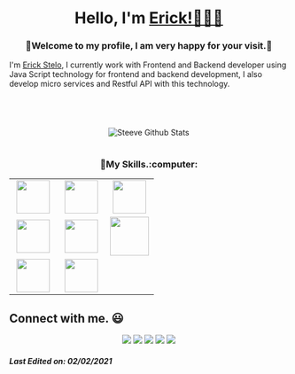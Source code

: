 
<h1 align="center"> Hello, I'm <a href="https://twitter.com/erickvstelo">Erick!👨🏻‍💻</a></h1>
<h3 align="center">🙂Welcome to my profile, I am very happy for your visit.🙂</h3>


I'm <a href="https://www.linkedin.com/in/erick-stelo-a49951186/">Erick Stelo</a>, I currently work with Frontend and Backend developer using Java Script technology for frontend and backend development, I also develop micro services and Restful API with this technology.

<h1 align="center"></a></h1>
<br>
<p align="center">
<img align="center" src="https://github-readme-stats.vercel.app/api/top-langs/?username=erickstelo&layout=compact&theme=tokyonight" alt="Steeve Github Stats">
</p>
<p align="center">
<!--   <img align="center" src="https://github-readme-stats.vercel.app/api?username=erickstelo&show_icons=true&theme=tokyonight&include_all_commits=true" 
alt="Steeve Github Stats"> -->
<!--     <img align="center" src="https://github-readme-stats.vercel.app/api?username=erickstelo&show_icons=true&include_all_commits=true&theme=tokyonight" 
alt="Steeve Github Stats"> -->
</p>
<h1 align="center"></a></h1>

<h3 align="center">🙂My Skills.:computer:</h3>
<table align="center">
<tbody>

<tr>
    <td align="center" width="33%">
    <img height=60px src="https://vuejs.org/images/logo.svg"> 
    </td>
    <td align="center" width="33%">
    <img height=60px src="https://www.vectorlogo.zone/logos/javascript/javascript-ar21.svg"> 
    </td>
    <td align="center" width="33%">
    <img height=60px src="https://www.vectorlogo.zone/logos/postgresql/postgresql-ar21.svg"> 
    </td>
</tr>


<tr>
    <td align="center" width="33%">
    <img height=60px src="https://www.vectorlogo.zone/logos/nodejs/nodejs-ar21.svg"> 
    </td>
    <td align="center" width="33%">
    <img height=60px src="https://www.vectorlogo.zone/logos/w3_html5/w3_html5-ar21.svg"> 
    </td>
    <td align="center" width="33%">
    <img height=70px src="https://1000logos.net/wp-content/uploads/2020/09/CSS-Logo.png"> 
    </td>
</tr>
  
<tr>
    <td align="center" width="33%">
    <img height=60px src="https://www.vectorlogo.zone/logos/getbootstrap/getbootstrap-ar21.svg"> 
    </td>
    <td align="center" width="33%">
    <img height=60px src="https://cdn.worldvectorlogo.com/logos/codeigniter.svg"> 
    </td>
      <td align="center" width="33%">
    </td>
</tr>
</tbody>
</table>



## Connect with me. :smiley:
<p align="center">
<a href="https://github.com/erickstelo"><img src="https://img.shields.io/badge/-Erick_Stelo-black?logo=github&style=flat-square"/></a>
<a href="https://www.linkedin.com/in/erick-stelo-a49951186"><img src="https://img.shields.io/badge/-Erick_Stelo-blue?logo=linkedin&style=flat-square"></a>
<a href="https://www.instagram.com/erick_stelo"><img src="https://img.shields.io/badge/-Erick_Stelo-pink?logo=instagram&style=flat-square"/></a>
<a href="mailto:steloerick@gmail.com"><img src="https://img.shields.io/badge/-steloerick@gmail.com-black?logo=gmail&style=flat-square"/></a>
<a href="https://twitter.com/erickvstelo"><img src="https://img.shields.io/badge/-Erick_Stelo-blue?logo=twitter&style=flat-square"/></a>
</p>

##### Last Edited on: 02/02/2021
